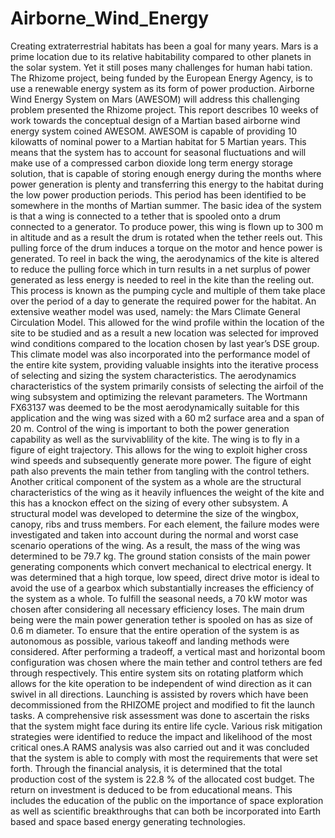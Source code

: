 # Airborne_Wind_Energy
Creating extraterrestrial habitats has been a goal for many years. Mars is a prime location due to its relative
habitability compared to other planets in the solar system. Yet it still poses many challenges for human habi
tation. The Rhizome project, being funded by the European Energy Agency, is to use a renewable energy
system as its form of power production. Airborne Wind Energy System on Mars (AWESOM) will address this
challenging problem presented the Rhizome project.
This report describes 10 weeks of work towards the conceptual design of a Martian based airborne wind energy
system coined AWESOM. AWESOM is capable of providing 10 kilowatts of nominal power to a Martian habitat
for 5 Martian years. This means that the system has to account for seasonal fluctuations and will make use
of a compressed carbon dioxide long term energy storage solution, that is capable of storing enough energy
during the months where power generation is plenty and transferring this energy to the habitat during the low
power production periods. This period has been identified to be somewhere in the months of Martian summer.
The basic idea of the system is that a wing is connected to a tether that is spooled onto a drum connected to
a generator. To produce power, this wing is flown up to 300 m in altitude and as a result the drum is rotated
when the tether reels out. This pulling force of the drum induces a torque on the motor and hence power is
generated. To reel in back the wing, the aerodynamics of the kite is altered to reduce the pulling force which
in turn results in a net surplus of power generated as less energy is needed to reel in the kite than the reeling
out. This process is known as the pumping cycle and multiple of them take place over the period of a day to
generate the required power for the habitat.
An extensive weather model was used, namely: the Mars Climate General Circulation Model. This allowed
for the wind profile within the location of the site to be studied and as a result a new location was selected
for improved wind conditions compared to the location chosen by last year’s DSE group. This climate model
was also incorporated into the performance model of the entire kite system, providing valuable insights into the
iterative process of selecting and sizing the system characteristics. The aerodynamics characteristics of the
system primarily consists of selecting the airfoil of the wing subsystem and optimizing the relevant parameters.
The Wortmann FX63137 was deemed to be the most aerodynamically suitable for this application and the wing
was sized with a 60 m2 surface area and a span of 20 m. Control of the wing is important to both the power
generation capability as well as the survivablility of the kite. The wing is to fly in a figure of eight trajectory. This
allows for the wing to exploit higher cross wind speeds and subsequently generate more power. The figure of
eight path also prevents the main tether from tangling with the control tethers.
Another critical component of the system as a whole are the structural characteristics of the wing as it heavily
influences the weight of the kite and this has a knockon effect on the sizing of every other subsystem. A
structural model was developed to determine the size of the wingbox, canopy, ribs and truss members. For
each element, the failure modes were investigated and taken into account during the normal and worst case
scenario operations of the wing. As a result, the mass of the wing was determined to be 79.7 kg. The ground
station consists of the main power generating components which convert mechanical to electrical energy. It
was determined that a high torque, low speed, direct drive motor is ideal to avoid the use of a gearbox which
substantially increases the efficiency of the system as a whole. To fulfill the seasonal needs, a 70 kW motor was
chosen after considering all necessary efficiency loses. The main drum being were the main power generation
tether is spooled on has as size of 0.6 m diameter.
To ensure that the entire operation of the system is as autonomous as possible, various takeoff and landing
methods were considered. After performing a tradeoff, a vertical mast and horizontal boom configuration was
chosen where the main tether and control tethers are fed through respectively. This entire system sits on
rotating platform which allows for the kite operation to be independent of wind direction as it can swivel in all
directions. Launching is assisted by rovers which have been decommissioned from the RHIZOME project and
modified to fit the launch tasks.
A comprehensive risk assessment was done to ascertain the risks that the system might face during its entire
life cycle. Various risk mitigation strategies were identified to reduce the impact and likelihood of the most
critical ones.A RAMS analysis was also carried out and it was concluded that the system is able to comply
with most the requirements that were set forth. Through the financial analysis, it is determined that the total
production cost of the system is 22.8 % of the allocated cost budget. The return on investment is deduced to
be from educational means. This includes the education of the public on the importance of space exploration
as well as scientific breakthroughs that can both be incorporated into Earth based and space based energy
generating technologies.
